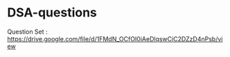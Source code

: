 # DSA-questions

Question Set : https://drive.google.com/file/d/1FMdN_OCfOI0iAeDlqswCiC2DZzD4nPsb/view
